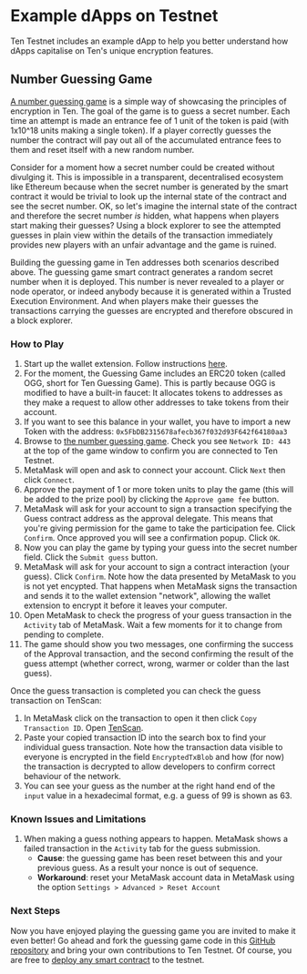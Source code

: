 ---
---
# Example dApps on Testnet
Ten Testnet includes an example dApp to help you better understand how dApps capitalise on Ten's unique encryption features.

## Number Guessing Game
[A number guessing game](http://tennet.github.io/sample-applications/number-guessing-game) is a simple way of showcasing the principles of encryption in Ten. The goal of the game is to guess a secret number. Each time an attempt is made an entrance fee of 1 unit of the token is paid (with 1x10^18 units making a single token). If a player correctly guesses the number the contract will pay out all of the accumulated entrance fees to them and reset itself with a new random number.

Consider for a moment how a secret number could be created without divulging it. This is impossible in a transparent, decentralised ecosystem like Ethereum because when the secret number is generated by the smart contract it would be trivial to look up the internal state of the contract and see the secret number. OK, so let's imagine the internal state of the contract and therefore the secret number _is_ hidden, what happens when players start making their guesses? Using a block explorer to see the attempted guesses in plain view within the details of the transaction immediately provides new players with an unfair advantage and the game is ruined.

Building the guessing game in Ten addresses both scenarios described above. The guessing game smart contract generates a random secret number when it is deployed. This number is never revealed to a player or node operator, or indeed anybody because it is generated within a Trusted Execution Environment. And when players make their guesses the transactions carrying the guesses are encrypted and therefore obscured in a block explorer.

### How to Play
1. Start up the wallet extension. Follow instructions [here](https://docs.ten.xyz/wallet-extension/wallet-extension).
1. For the moment, the Guessing Game includes an ERC20 token (called OGG, short for Ten Guessing Game). This is partly because OGG is modified to have a built-in faucet: It allocates tokens to addresses as they make a request to allow other addresses to take tokens from their account.
1. If you want to see this balance in your wallet, you have to import a new Token with the address: ``0x5FbDB2315678afecb367f032d93F642f64180aa3``
1. Browse to [the number guessing game](http://tennet.github.io/sample-applications/number-guessing-game). Check you see `Network ID: 443` at the top of the game window to confirm you are connected to Ten Testnet.
1. MetaMask will open and ask to connect your account. Click `Next` then click `Connect`.
1. Approve the payment of 1 or more token units to play the game (this will be added to the prize pool) by clicking the `Approve game fee` button.
1. MetaMask will ask for your account to sign a transaction specifying the Guess contract address as the approval delegate. This means that you're giving permission for the game to take the participation fee. Click `Confirm`. Once approved you will see a confirmation popup. Click `OK`.
1. Now you can play the game by typing your guess into the secret number field. Click the `Submit guess` button.
1. MetaMask will ask for your account to sign a contract interaction (your guess). Click `Confirm`. Note how the data presented by MetaMask to you is not yet encypted. That happens when MetaMask signs the transaction and sends it to the wallet extension "network", allowing the wallet extension to encrypt it before it leaves your computer.
1. Open MetaMask to check the progress of your guess transaction in the `Activity` tab of MetaMask. Wait a few moments for it to change from pending to complete.
1. The game should show you two messages, one confirming the success of the Approval transaction, and the second confirming the result of the guess attempt (whether correct, wrong, warmer or colder than the last guess).

Once the guess transaction is completed you can check the guess transaction on TenScan:
1. In MetaMask click on the transaction to open it then click `Copy Transaction ID`. Open [TenScan](https://testnet.tenscan.io/).
1. Paste your copied transaction ID into the search box to find your individual guess transaction. Note how the transaction data visible to everyone is encrypted in the field `EncryptedTxBlob` and how (for now) the transaction is decrypted to allow developers to confirm correct behaviour of the network.
1. You can see your guess as the number at the right hand end of the `input` value in a hexadecimal format, e.g. a guess of 99 is shown as 63.

### Known Issues and Limitations
1. When making a guess nothing appears to happen. MetaMask shows a failed transaction in the `Activity` tab for the guess submission.
    * **Cause**: the guessing game has been reset between this and your previous guess. As a result your nonce is out of sequence. 
    * **Workaround**: reset your MetaMask account data in MetaMask using the option `Settings > Advanced > Reset Account` 

### Next Steps

Now you have enjoyed playing the guessing game you are invited to make it even better! Go ahead and fork the guessing game code in this [GitHub repository](https://github.com/ten-protocol/number-guessing-game) and bring your own contributions to Ten Testnet.
Of course, you are free to [deploy any smart contract](https://docs.ten.xyz/testnet/deploying-a-smart-contract) to the testnet.   
